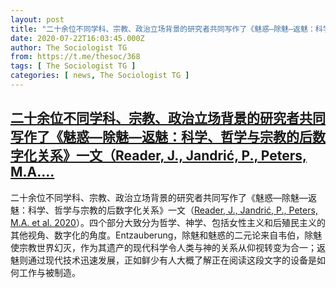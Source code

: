 ```yaml
---
layout: post
title: "二十余位不同学科、宗教、政治立场背景的研究者共同写作了《魅惑—除魅—返魅：科学、哲学与宗教的后数字化关系》一文（Reader, J., Jandrić, P., Peters, M.A...."
date: 2020-07-22T16:03:45.000Z
author: The Sociologist TG
from: https://t.me/thesoc/368
tags: [ The Sociologist TG ]
categories: [ news, The Sociologist TG ]
---
```

<!--1595433825000-->
[二十余位不同学科、宗教、政治立场背景的研究者共同写作了《魅惑—除魅—返魅：科学、哲学与宗教的后数字化关系》一文（Reader, J., Jandrić, P., Peters, M.A....](https://t.me/thesoc/368)
------

<div>
<p>二十余位不同学科、宗教、政治立场背景的研究者共同写作了《魅惑—除魅—返魅：科学、哲学与宗教的后数字化关系》一文（<a href="https://t.me/thesoclib/81" target="_blank" rel="noopener" onclick="return confirm('Open this link?\n\n'+this.href);">Reader, J., Jandrić, P., Peters, M.A. et al. 2020</a>）。四个部分大致分为哲学、神学、包括女性主义和后殖民主义的其他视角、数字化的角度。Entzauberung，除魅和魅惑的二元论来自韦伯，除魅使宗教世界幻灭，作为其遗产的现代科学令人类与神的关系从仰视转变为合一；返魅则通过现代技术迅速发展，正如鲜少有人大概了解正在阅读这段文字的设备是如何工作与被制造。</p>
</div>
